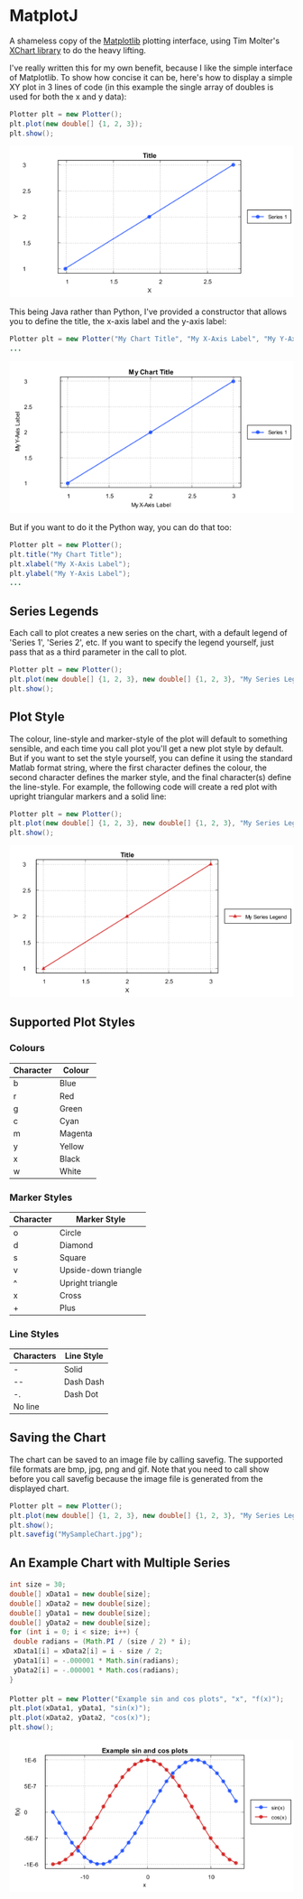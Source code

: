 # MatplotJ

A shameless copy of the [Matplotlib](https://matplotlib.org/users/pyplot_tutorial.html) plotting interface, using Tim Molter's [XChart library](https://knowm.org/open-source/xchart) to do the heavy lifting.

I've really written this for my own benefit, because I like the simple interface of Matplotlib. To show how concise it can be, here's how to display a simple XY plot in 3 lines of code (in this example the single array of doubles is used for both the x and y data): 

```java
Plotter plt = new Plotter();
plt.plot(new double[] {1, 2, 3});
plt.show();
```

![Example 1](/images/MatplotJ_Example1.png)

This being Java rather than Python, I've provided a constructor that allows you to define the title, the x-axis label and the y-axis label:

```java
Plotter plt = new Plotter("My Chart Title", "My X-Axis Label", "My Y-Axis Label");
...
```

![Example 2](/images/MatplotJ_Example2.png)
 
But if you want to do it the Python way, you can do that too:

```java 
Plotter plt = new Plotter();
plt.title("My Chart Title");
plt.xlabel("My X-Axis Label");
plt.ylabel("My Y-Axis Label");
...
```
 
## Series Legends

Each call to plot creates a new series on the chart, with a default legend of 'Series 1', 'Series 2', etc. If you want to specify the legend yourself, just pass that as a third parameter in the call to plot.

```java
Plotter plt = new Plotter();
plt.plot(new double[] {1, 2, 3}, new double[] {1, 2, 3}, "My Series Legend");
plt.show();
```
 
## Plot Style

The colour, line-style and marker-style of the plot will default to something sensible, and each time you call plot you'll get a new plot style by default. But if you want to set the style yourself, you can define it using the standard Matlab format string, where the first character defines the colour, the second character defines the marker style, and the final character(s) define the line-style. For example, the following code will create a red plot with upright triangular markers and a solid line:

```java
Plotter plt = new Plotter();
plt.plot(new double[] {1, 2, 3}, new double[] {1, 2, 3}, "My Series Legend", "r^-");
plt.show();
``` 

![Example 3](/images/MatplotJ_Example3.png)

## Supported Plot Styles
 
### Colours

Character|Colour 
---------|------
b|Blue
r|Red
g|Green
c|Cyan
m|Magenta
y|Yellow
x|Black
w|White

### Marker Styles

Character|Marker Style
---------|------------
o|Circle
d|Diamond
s|Square
v|Upside-down triangle
^|Upright triangle
x|Cross
+|Plus

### Line Styles

Characters|Line Style
----------|----------
-|Solid
--|Dash Dash
-.|Dash Dot
 |No line

## Saving the Chart

The chart can be saved to an image file by calling savefig. The supported file formats are bmp, jpg, png and gif. Note that you need to call show before you call savefig because the image file is generated from the displayed chart.

```java 
Plotter plt = new Plotter();
plt.plot(new double[] {1, 2, 3}, new double[] {1, 2, 3}, "My Series Legend", "r^-");
plt.show();
plt.savefig("MySampleChart.jpg");
``` 
 
## An Example Chart with Multiple Series

```java
int size = 30;
double[] xData1 = new double[size];
double[] xData2 = new double[size];
double[] yData1 = new double[size];
double[] yData2 = new double[size]; 
for (int i = 0; i < size; i++) {
 double radians = (Math.PI / (size / 2) * i);
 xData1[i] = xData2[i] = i - size / 2;
 yData1[i] = -.000001 * Math.sin(radians);
 yData2[i] = -.000001 * Math.cos(radians);
}
   
Plotter plt = new Plotter("Example sin and cos plots", "x", "f(x)");
plt.plot(xData1, yData1, "sin(x)");
plt.plot(xData2, yData2, "cos(x)");
plt.show();
```

![Example 4](/images/MatplotJ_Example4.png)

 